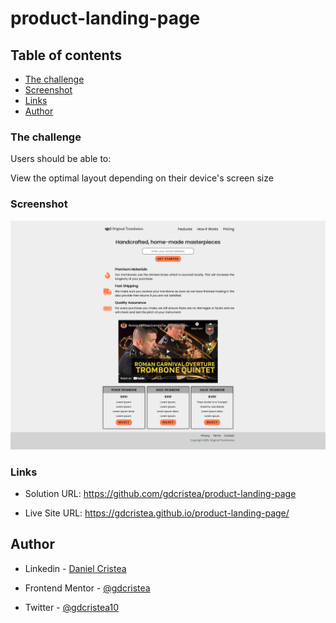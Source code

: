 # product-landing-page

 ## Table of contents

  - [The challenge](#the-challenge)
  - [Screenshot](#screenshot)
  - [Links](#links)
  - [Author](#author)

### The challenge

Users should be able to:

View the optimal layout depending on their device's screen size

### Screenshot

![](screenshot/screenshot1.png)

### Links

- Solution URL: https://github.com/gdcristea/product-landing-page

- Live Site URL: https://gdcristea.github.io/product-landing-page/

## Author

- Linkedin - [Daniel Cristea](https://www.linkedin.com/in/daniel-cristea-629069191/)

- Frontend Mentor - [@gdcristea](https://www.frontendmentor.io/profile/gdcristea)

- Twitter - [@gdcristea10](https://twitter.com/gdcristea10)
